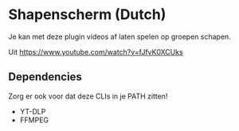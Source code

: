 # Shapenscherm (Dutch)
Je kan met deze plugin videos af laten spelen op groepen schapen.

Uit https://www.youtube.com/watch?v=fJfyK0XCUks

## Dependencies
Zorg er ook voor dat deze CLIs in je PATH zitten!
- YT-DLP
- FFMPEG
